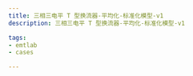 ```yaml
---
title: 三相三电平 T 型换流器-平均化-标准化模型-v1
description: 三相三电平 T 型换流器-平均化-标准化模型-v1

tags:
- emtlab
- cases

---
```


<!-- import DocCardList from '@theme/DocCardList';

<DocCardList /> -->